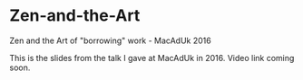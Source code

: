 # Zen-and-the-Art
Zen and the Art of "borrowing" work - MacAdUk 2016

This is the slides from the talk I gave at MacAdUk in 2016. Video link coming soon.
